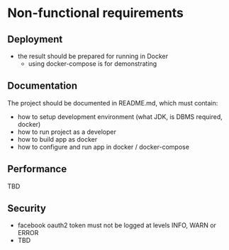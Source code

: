 # Non-functional requirements

## Deployment

* the result should be prepared for running in Docker
    * using docker-compose is for demonstrating


## Documentation

The project should be documented in README.md, which must contain:

* how to setup development environment (what JDK, is DBMS required, docker) 
* how to run project as a developer
* how to build app as docker
* how to configure and run app in docker / docker-compose

## Performance

TBD


## Security

* facebook oauth2 token must not be logged at levels INFO, WARN or ERROR
* TBD